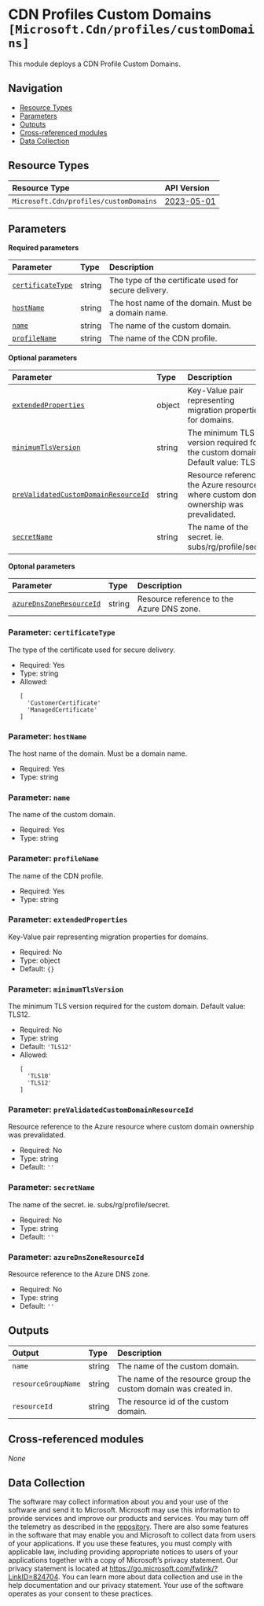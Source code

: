 # CDN Profiles Custom Domains `[Microsoft.Cdn/profiles/customDomains]`

This module deploys a CDN Profile Custom Domains.

## Navigation

- [Resource Types](#Resource-Types)
- [Parameters](#Parameters)
- [Outputs](#Outputs)
- [Cross-referenced modules](#Cross-referenced-modules)
- [Data Collection](#Data-Collection)

## Resource Types

| Resource Type | API Version |
| :-- | :-- |
| `Microsoft.Cdn/profiles/customDomains` | [2023-05-01](https://learn.microsoft.com/en-us/azure/templates/Microsoft.Cdn/2023-05-01/profiles/customDomains) |

## Parameters

**Required parameters**

| Parameter | Type | Description |
| :-- | :-- | :-- |
| [`certificateType`](#parameter-certificatetype) | string | The type of the certificate used for secure delivery. |
| [`hostName`](#parameter-hostname) | string | The host name of the domain. Must be a domain name. |
| [`name`](#parameter-name) | string | The name of the custom domain. |
| [`profileName`](#parameter-profilename) | string | The name of the CDN profile. |

**Optional parameters**

| Parameter | Type | Description |
| :-- | :-- | :-- |
| [`extendedProperties`](#parameter-extendedproperties) | object | Key-Value pair representing migration properties for domains. |
| [`minimumTlsVersion`](#parameter-minimumtlsversion) | string | The minimum TLS version required for the custom domain. Default value: TLS12. |
| [`preValidatedCustomDomainResourceId`](#parameter-prevalidatedcustomdomainresourceid) | string | Resource reference to the Azure resource where custom domain ownership was prevalidated. |
| [`secretName`](#parameter-secretname) | string | The name of the secret. ie. subs/rg/profile/secret. |

**Optonal parameters**

| Parameter | Type | Description |
| :-- | :-- | :-- |
| [`azureDnsZoneResourceId`](#parameter-azurednszoneresourceid) | string | Resource reference to the Azure DNS zone. |

### Parameter: `certificateType`

The type of the certificate used for secure delivery.

- Required: Yes
- Type: string
- Allowed:
  ```Bicep
  [
    'CustomerCertificate'
    'ManagedCertificate'
  ]
  ```

### Parameter: `hostName`

The host name of the domain. Must be a domain name.

- Required: Yes
- Type: string

### Parameter: `name`

The name of the custom domain.

- Required: Yes
- Type: string

### Parameter: `profileName`

The name of the CDN profile.

- Required: Yes
- Type: string

### Parameter: `extendedProperties`

Key-Value pair representing migration properties for domains.

- Required: No
- Type: object
- Default: `{}`

### Parameter: `minimumTlsVersion`

The minimum TLS version required for the custom domain. Default value: TLS12.

- Required: No
- Type: string
- Default: `'TLS12'`
- Allowed:
  ```Bicep
  [
    'TLS10'
    'TLS12'
  ]
  ```

### Parameter: `preValidatedCustomDomainResourceId`

Resource reference to the Azure resource where custom domain ownership was prevalidated.

- Required: No
- Type: string
- Default: `''`

### Parameter: `secretName`

The name of the secret. ie. subs/rg/profile/secret.

- Required: No
- Type: string
- Default: `''`

### Parameter: `azureDnsZoneResourceId`

Resource reference to the Azure DNS zone.

- Required: No
- Type: string
- Default: `''`


## Outputs

| Output | Type | Description |
| :-- | :-- | :-- |
| `name` | string | The name of the custom domain. |
| `resourceGroupName` | string | The name of the resource group the custom domain was created in. |
| `resourceId` | string | The resource id of the custom domain. |

## Cross-referenced modules

_None_

## Data Collection

The software may collect information about you and your use of the software and send it to Microsoft. Microsoft may use this information to provide services and improve our products and services. You may turn off the telemetry as described in the [repository](https://aka.ms/avm/telemetry). There are also some features in the software that may enable you and Microsoft to collect data from users of your applications. If you use these features, you must comply with applicable law, including providing appropriate notices to users of your applications together with a copy of Microsoft’s privacy statement. Our privacy statement is located at <https://go.microsoft.com/fwlink/?LinkID=824704>. You can learn more about data collection and use in the help documentation and our privacy statement. Your use of the software operates as your consent to these practices.
